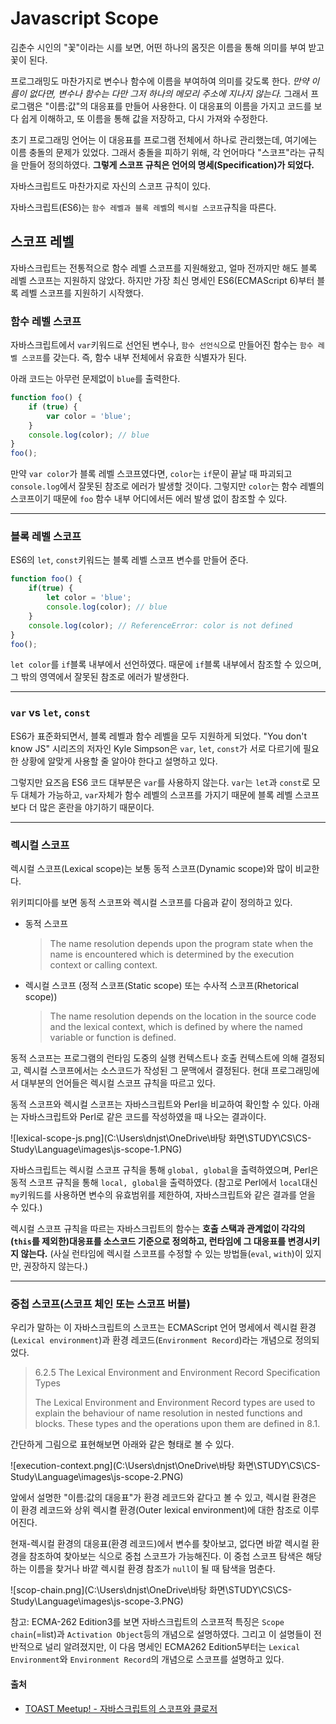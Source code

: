 # Javascript Scope

김춘수 시인의 "꽃"이라는 시를 보면, 어떤 하나의 몸짓은 이름을 통해 의미를 부여 받고 꽃이 된다.

프로그래밍도 마찬가지로 변수나 함수에 이름을 부여하여 의미를 갖도록 한다. *만약 이름이 없다면, 변수나 함수는 다만 그저 하나의 메모리 주소에 지나지 않는다.* 그래서 프로그램은 "이름:값"의 대응표를 만들어 사용한다. 이 대응표의 이름을 가지고 코드를 보다 쉽게 이해하고, 또 이름을 통해 값을 저장하고, 다시 가져와 수정한다.

초기 프로그래밍 언어는 이 대응표를 프로그램 전체에서 하나로 관리했는데, 여기에는 이름 충돌의 문제가 있었다. 그래서 충돌을 피하기 위해, 각 언어마다 "스코프"라는 규칙을 만들어 정의하였다. **그렇게 스코프 규칙은 언어의 명세(Specification)가 되었다.**

자바스크립트도 마찬가지로 자신의 스코프 규칙이 있다.

자바스크립트(ES6)는 `함수 레벨과 블록 레벨`의 `렉시컬 스코프`규칙을 따른다.

## 스코프 레벨

자바스크립트는 전통적으로 함수 레벨 스코프를 지원해왔고, 얼마 전까지만 해도 블록 레벨 스코프는 지원하지 않았다. 하지만 가장 최신 명세인 ES6(ECMAScript 6)부터 블록 레벨 스코프를 지원하기 시작했다.

### 함수 레벨 스코프

자바스크립트에서 `var`키워드로 선언된 변수나, `함수 선언식`으로 만들어진 함수는 `함수 레벨 스코프`를 갖는다. 즉, 함수 내부 전체에서 유효한 식별자가 된다.

아래 코드는 아무런 문제없이 `blue`를 출력한다.

```js
function foo() {
    if (true) {
        var color = 'blue';
    }
    console.log(color); // blue
}
foo();
```

만약 `var color`가 블록 레벨 스코프였다면, `color`는 `if`문이 끝날 때 파괴되고 `console.log`에서 잘못된 참조로 에러가 발생할 것이다. 그렇지만 `color`는 함수 레벨의 스코프이기 때문에 `foo` 함수 내부 어디에서든 에러 발생 없이 참조할 수 있다.

---



### 블록 레벨 스코프

ES6의 `let`, `const`키워드는 블록 레벨 스코프 변수를 만들어 준다.

```js
function foo() {
    if(true) {
        let color = 'blue';
        console.log(color); // blue
    }
    console.log(color); // ReferenceError: color is not defined
}
foo();
```

`let color`를 `if`블록 내부에서 선언하였다. 때문에 `if`블록 내부에서 참조할 수 있으며, 그 밖의 영역에서 잘못된 참조로 에러가 발생한다.

---



### `var` vs `let`, `const`

ES6가 표준화되면서, 블록 레벨과 함수 레벨을 모두 지원하게 되었다. "You don't know JS" 시리즈의 저자인 Kyle Simpson은 `var`, `let`, `const`가 서로 다르기에 필요한 상황에 알맞게 사용할 줄 알아야 한다고 설명하고 있다.

그렇지만 요즈음 ES6 코드 대부분은 `var`를 사용하지 않는다. `var`는 `let`과 `const`로 모두 대체가 가능하고, `var`자체가 함수 레벨의 스코프를 가지기 때문에 블록 레벨 스코프보다 더 많은 혼란을 야기하기 때문이다.

---



### 렉시컬 스코프

렉시컬 스코프(Lexical scope)는 보통 동적 스코프(Dynamic scope)와 많이 비교한다.

위키피디아를 보면 동적 스코프와 렉시컬 스코프를 다음과 같이 정의하고 있다.

- 동적 스코프

  > The name resolution depends upon the program state when the name is encountered which is determined by the execution context or calling context.

- 렉시컬 스코프 (정적 스코프(Static scope) 또는 수사적 스코프(Rhetorical scope))

  > The name resolution depends on the location in the source code and the lexical context, which is defined by where the named variable or function is defined.

동적 스코프는 프로그램의 런타임 도중의 실행 컨텍스트나 호출 컨텍스트에 의해 결정되고, 렉시컬 스코프에서는 소스코드가 작성된 그 문맥에서 결정된다. 현대 프로그래밍에서 대부분의 언어들은 렉시컬 스코프 규칙을 따르고 있다.

동적 스코프와 렉시컬 스코프는 자바스크립트와 Perl을 비교하여 확인할 수 있다. 아래는 자바스크립트와 Perl로 같은 코드를 작성하였을 때 나오는 결과이다.

![lexical-scope-js.png](C:\Users\dnjst\OneDrive\바탕 화면\STUDY\CS\CS-Study\Language\images\js-scope-1.PNG)

자바스크립트는 렉시컬 스코프 규칙을 통해 `global, global`을 출력하였으며, Perl은 동적 스코프 규칙을 통해 `local, global`을 출력하였다. (참고로 Perl에서 `local`대신 `my`키워드를 사용하면 변수의 유효범위를 제한하여, 자바스크립트와 같은 결과를 얻을 수 있다.)

렉시컬 스코프 규칙을 따르는 자바스크립트의 함수는 **호출 스택과 관계없이 각각의 (`this`를 제외한)대응표를 소스코드 기준으로 정의하고, 런타임에 그 대응표를 변경시키지 않는다.** (사실 런타임에 렉시컬 스코프를 수정할 수 있는 방법들(`eval`, `with`)이 있지만, 권장하지 않는다.)

---



### 중첩 스코프(스코프 체인 또는 스코프 버블)

우리가 말하는 이 자바스크립트의 스코프는 ECMAScript 언어 명세에서 렉시컬 환경(`Lexical environment`)과 환경 레코드(`Environment Record`)라는 개념으로 정의되었다.

> 6.2.5 The Lexical Environment and Environment Record Specification Types
>
> The Lexical Environment and Environment Record types are used to explain the behaviour of name resolution in nested functions and blocks. These types and the operations upon them are defined in 8.1.

간단하게 그림으로 표현해보면 아래와 같은 형태로 볼 수 있다.

![execution-context.png](C:\Users\dnjst\OneDrive\바탕 화면\STUDY\CS\CS-Study\Language\images\js-scope-2.PNG)

앞에서 설명한 "이름:값의 대응표"가 환경 레코드와 같다고 볼 수 있고, 렉시컬 환경은 이 환경 레코드와 상위 렉시켤 환경(Outer lexical environment)에 대한 참조로 이루어진다.

현재-렉시컬 환경의 대응표(환경 레코드)에서 변수를 찾아보고, 없다면 바깥 렉시컬 환경을 참조하여 찾아보는 식으로 중첩 스코프가 가능해진다. 이 중첩 스코프 탐색은 해당하는 이름을 찾거나 바깥 렉시컬 환경 참조가 `null`이 될 때 탐색을 멈춘다.

![scop-chain.png](C:\Users\dnjst\OneDrive\바탕 화면\STUDY\CS\CS-Study\Language\images\js-scope-3.PNG)

참고: ECMA-262 Edition3를 보면 자바스크립트의 스코프적 특징은 `Scope chain`(=list)과 `Activation Object`등의 개념으로 설명하였다. 그리고 이 설명들이 전반적으로 널리 알려졌지만, 이 다음 명세인 ECMA262 Edition5부터는 `Lexical Environment`와 `Environment Record`의 개념으로 스코프를 설명하고 있다.



#### 출처

- [TOAST Meetup! - 자바스크립트의 스코프와 클로저](https://meetup.toast.com/posts/86)